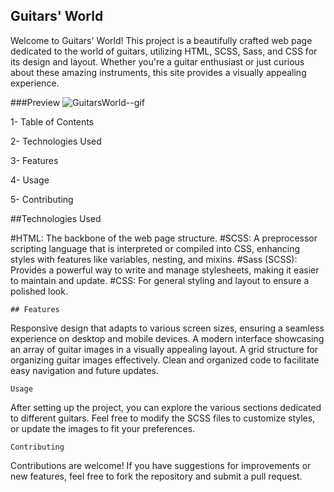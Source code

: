 ## Guitars' World

Welcome to Guitars' World! This project is a beautifully crafted web page dedicated to the world of guitars, utilizing HTML, SCSS, Sass, and CSS for its design and layout. Whether you're a guitar enthusiast or just curious about these amazing instruments, this site provides a visually appealing experience.


###Preview 
![GuitarsWorld--gif](https://github.com/user-attachments/assets/696195f2-f2a6-4696-a8e8-4a63599663c5) 

1- Table of Contents


2- Technologies Used

3- Features

4- Usage

5- Contributing

  ##Technologies Used
  
#HTML: The backbone of the web page structure.
#SCSS: A preprocessor scripting language that is interpreted or compiled into CSS, enhancing styles with features like variables, nesting, and mixins.
#Sass (SCSS): Provides a powerful way to write and manage stylesheets, making it easier to maintain and update.
#CSS: For general styling and layout to ensure a polished look.

    ## Features
    
Responsive design that adapts to various screen sizes, ensuring a seamless experience on desktop and mobile devices.
A modern interface showcasing an array of guitar images in a visually appealing layout.
A grid structure for organizing guitar images effectively.
Clean and organized code to facilitate easy navigation and future updates.

    Usage
    
After setting up the project, you can explore the various sections dedicated to different guitars. Feel free to modify the SCSS files to customize styles, or update the images to fit your preferences.

    Contributing
    
Contributions are welcome! If you have suggestions for improvements or new features, feel free to fork the repository and submit a pull request.
